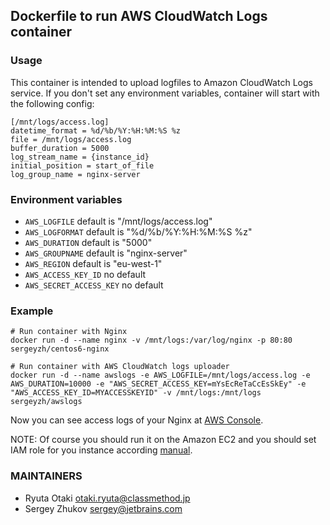 ## Dockerfile to run AWS CloudWatch Logs container

### Usage

This container is intended to upload logfiles to Amazon CloudWatch Logs service.
If you don't set any environment variables, container will start with the following config:

```
[/mnt/logs/access.log]
datetime_format = %d/%b/%Y:%H:%M:%S %z
file = /mnt/logs/access.log
buffer_duration = 5000
log_stream_name = {instance_id}
initial_position = start_of_file
log_group_name = nginx-server
```

### Environment variables

* `AWS_LOGFILE` default is "/mnt/logs/access.log"
* `AWS_LOGFORMAT` default is "%d/%b/%Y:%H:%M:%S %z"
* `AWS_DURATION` default is "5000"
* `AWS_GROUPNAME` default is "nginx-server"
* `AWS_REGION` default is "eu-west-1"
* `AWS_ACCESS_KEY_ID` no default
* `AWS_SECRET_ACCESS_KEY` no default

### Example

```
# Run container with Nginx
docker run -d --name nginx -v /mnt/logs:/var/log/nginx -p 80:80 sergeyzh/centos6-nginx

# Run container with AWS CloudWatch logs uploader
docker run -d --name awslogs -e AWS_LOGFILE=/mnt/logs/access.log -e AWS_DURATION=10000 -e "AWS_SECRET_ACCESS_KEY=mYsEcReTaCcEsSkEy" -e "AWS_ACCESS_KEY_ID=MYACCESSKEYID" -v /mnt/logs:/mnt/logs sergeyzh/awslogs
```

Now you can see access logs of your Nginx at [AWS Console](https://console.aws.amazon.com/cloudwatch/home?region=us-east-1#logs:). 

NOTE: Of course you should run it on the Amazon EC2 and you should set IAM role for you instance according [manual](http://docs.aws.amazon.com/AmazonCloudWatch/latest/DeveloperGuide/QuickStartEC2Instance.html).

### MAINTAINERS

* Ryuta Otaki <otaki.ryuta@classmethod.jp>
* Sergey Zhukov <sergey@jetbrains.com>
